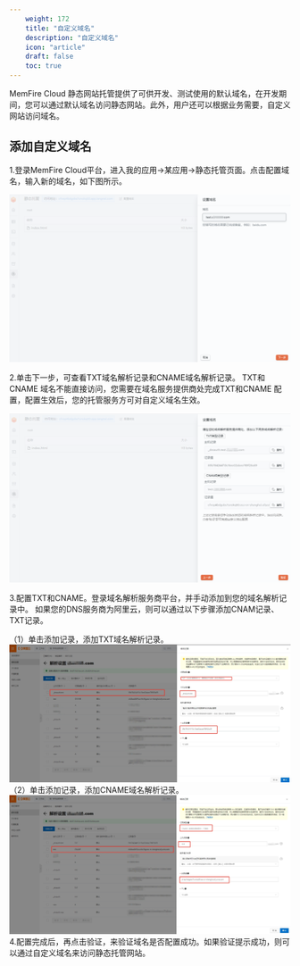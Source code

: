 ```yaml
---
    weight: 172
    title: "自定义域名"
    description: "自定义域名"
    icon: "article"
    draft: false
    toc: true
---
```


MemFire  Cloud 静态网站托管提供了可供开发、测试使用的默认域名，在开发期间，您可以通过默认域名访问静态网站。此外，用户还可以根据业务需要，自定义网站访问域名。

## 添加自定义域名

1.登录MemFire Cloud平台，进入我的应用->某应用->静态托管页面。点击配置域名，输入新的域名，如下图所示。

<img src="../../img/domin1.png">

2.单击下一步，可查看TXT域名解析记录和CNAME域名解析记录。
TXT和CNAME 域名不能直接访问，您需要在域名服务提供商处完成TXT和CNAME 配置，配置生效后，您的托管服务方可对自定义域名生效。

<img src="../../img/domin2.png">

3.配置TXT和CNAME。登录域名解析服务商平台，并手动添加到您的域名解析记录中。
如果您的DNS服务商为阿里云，则可以通过以下步骤添加CNAM记录、TXT记录。

（1）单击添加记录，添加TXT域名解析记录。
<img src="../../img/domin3.jpg">
（2）单击添加记录，添加CNAME域名解析记录。
<img src="../../img/domin4.jpg">
4.配置完成后，再点击验证，来验证域名是否配置成功。如果验证提示成功，则可以通过自定义域名来访问静态托管网站。


